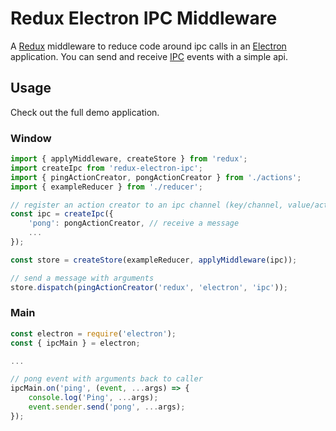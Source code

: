 # Redux Electron IPC Middleware
A [Redux](https://github.com/reactjs/redux) middleware to reduce code around ipc
calls in an [Electron](http://electron.atom.io/) application. You can send and
receive
[IPC](https://github.com/electron/electron/blob/master/docs/api/ipc-main.md)
events with a simple api.

## Usage
Check out the full demo application.

### Window
```js
import { applyMiddleware, createStore } from 'redux';
import createIpc from 'redux-electron-ipc';
import { pingActionCreator, pongActionCreator } from './actions';
import { exampleReducer } from './reducer';

// register an action creator to an ipc channel (key/channel, value/action creator)
const ipc = createIpc({
    'pong': pongActionCreator, // receive a message
    ...
});

const store = createStore(exampleReducer, applyMiddleware(ipc));

// send a message with arguments
store.dispatch(pingActionCreator('redux', 'electron', 'ipc'));
```

### Main
```js
const electron = require('electron');
const { ipcMain } = electron;

...

// pong event with arguments back to caller
ipcMain.on('ping', (event, ...args) => {
    console.log('Ping', ...args);
    event.sender.send('pong', ...args);
});
```
